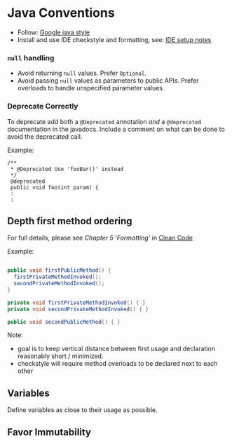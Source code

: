 # Java Conventions
- Follow: [Google java style](http://google.github.io/styleguide/javaguide.html)
- Install and use IDE checkstyle and formatting, see: [IDE setup notes](/docs/dev/setup/ide/)

### `null` handling
- Avoid returning `null` values. Prefer `Optional`.
- Avoid passing `null` values as parameters to public APIs. Prefer overloads to handle unspecified parameter values.

### Deprecate Correctly
To deprecate add both a `@Deprecated` annotation  _and_ a `@deprecated` documentation 
in the javadocs. Include a comment on what can be done to avoid the deprecated call.

Example:
```
/**
 * @Deprecated Use 'fooBar()' instead
 */
 @deprecated
 public void foo(int param) {
 :
 :
```

## Depth first method ordering
For full details, please see *Chapter 5 'Formatting'* in [Clean Code](http://ricardogeek.com/docs/clean_code.html)

Example:
```java

public void firstPublicMethod() {
  firstPrivateMethodInvoked();
  secondPrivateMethodInvoked();
}

private void firstPrivateMethodInvoked() { }
private void secondPrivateMethodInvoked() { }

public void secondPublicMethod() { }
```

Note:
 - goal is to keep vertical distance between first usage and declaration reasonably short / minimized. 
 - checkstyle will require method overloads to be declared next to each other

## Variables
Define variables as close to their usage as possible.

## Favor Immutability

